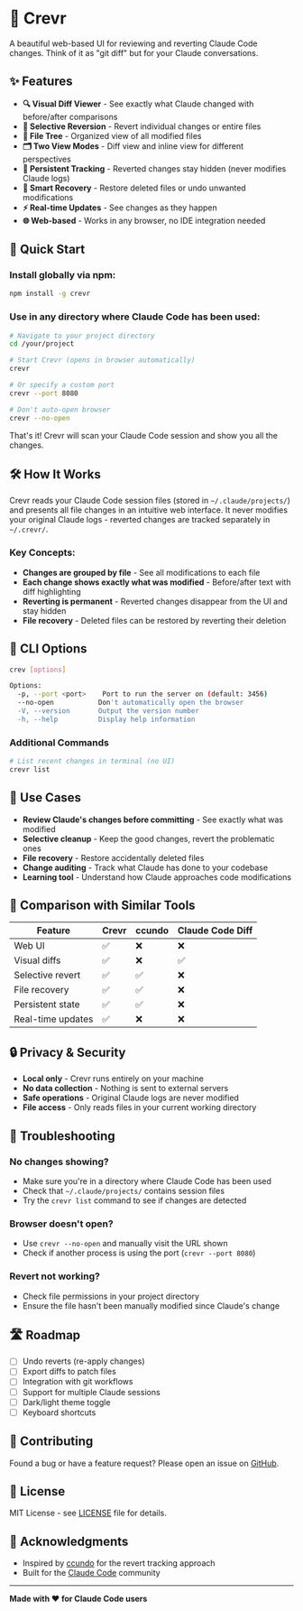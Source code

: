 # 🔄 Crevr

A beautiful web-based UI for reviewing and reverting Claude Code changes. Think of it as "git diff" but for your Claude conversations.

## ✨ Features

- **🔍 Visual Diff Viewer** - See exactly what Claude changed with before/after comparisons
- **🎯 Selective Reversion** - Revert individual changes or entire files
- **📁 File Tree** - Organized view of all modified files
- **🗂️ Two View Modes** - Diff view and inline view for different perspectives
- **💾 Persistent Tracking** - Reverted changes stay hidden (never modifies Claude logs)
- **🔄 Smart Recovery** - Restore deleted files or undo unwanted modifications
- **⚡ Real-time Updates** - See changes as they happen
- **🌐 Web-based** - Works in any browser, no IDE integration needed

## 🚀 Quick Start

### Install globally via npm:

```bash
npm install -g crevr
```

### Use in any directory where Claude Code has been used:

```bash
# Navigate to your project directory
cd /your/project

# Start Crevr (opens in browser automatically)
crevr

# Or specify a custom port
crevr --port 8080

# Don't auto-open browser
crevr --no-open
```

That's it! Crevr will scan your Claude Code session and show you all the changes.

## 🛠️ How It Works

Crevr reads your Claude Code session files (stored in `~/.claude/projects/`) and presents all file changes in an intuitive web interface. It never modifies your original Claude logs - reverted changes are tracked separately in `~/.crevr/`.

### Key Concepts:

- **Changes are grouped by file** - See all modifications to each file
- **Each change shows exactly what was modified** - Before/after text with diff highlighting  
- **Reverting is permanent** - Reverted changes disappear from the UI and stay hidden
- **File recovery** - Deleted files can be restored by reverting their deletion

## 🔧 CLI Options

```bash
crev [options]

Options:
  -p, --port <port>    Port to run the server on (default: 3456)
  --no-open           Don't automatically open the browser
  -V, --version       Output the version number
  -h, --help          Display help information
```

### Additional Commands

```bash
# List recent changes in terminal (no UI)
crevr list
```

## 🎯 Use Cases

- **Review Claude's changes before committing** - See exactly what was modified
- **Selective cleanup** - Keep the good changes, revert the problematic ones
- **File recovery** - Restore accidentally deleted files
- **Change auditing** - Track what Claude has done to your codebase
- **Learning tool** - Understand how Claude approaches code modifications

## 🤝 Comparison with Similar Tools

| Feature | Crevr | ccundo | Claude Code Diff |
|---------|------|---------|------------------|
| Web UI | ✅ | ❌ | ❌ |
| Visual diffs | ✅ | ❌ | ✅ |
| Selective revert | ✅ | ✅ | ❌ |
| File recovery | ✅ | ✅ | ❌ |
| Persistent state | ✅ | ✅ | ❌ |
| Real-time updates | ✅ | ❌ | ❌ |

## 🔒 Privacy & Security

- **Local only** - Crevr runs entirely on your machine
- **No data collection** - Nothing is sent to external servers
- **Safe operations** - Original Claude logs are never modified
- **File access** - Only reads files in your current working directory

## 🐛 Troubleshooting

### No changes showing?
- Make sure you're in a directory where Claude Code has been used
- Check that `~/.claude/projects/` contains session files
- Try the `crevr list` command to see if changes are detected

### Browser doesn't open?
- Use `crevr --no-open` and manually visit the URL shown
- Check if another process is using the port (`crevr --port 8080`)

### Revert not working?
- Check file permissions in your project directory
- Ensure the file hasn't been manually modified since Claude's change

## 🛣️ Roadmap

- [ ] Undo reverts (re-apply changes)
- [ ] Export diffs to patch files  
- [ ] Integration with git workflows
- [ ] Support for multiple Claude sessions
- [ ] Dark/light theme toggle
- [ ] Keyboard shortcuts

## 🤝 Contributing

Found a bug or have a feature request? Please open an issue on [GitHub](https://github.com/garrrikkotua/crevr/issues).

## 📄 License

MIT License - see [LICENSE](LICENSE) file for details.

## 🙏 Acknowledgments

- Inspired by [ccundo](https://github.com/RonitSachdev/ccundo) for the revert tracking approach
- Built for the [Claude Code](https://claude.ai/code) community

---

**Made with ❤️ for Claude Code users**